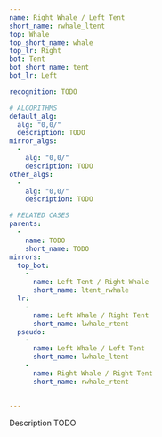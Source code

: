 ```yaml
---
name: Right Whale / Left Tent
short_name: rwhale_ltent
top: Whale
top_short_name: whale
top_lr: Right
bot: Tent
bot_short_name: tent
bot_lr: Left

recognition: TODO

# ALGORITHMS
default_alg:
  alg: "0,0/"
  description: TODO
mirror_algs:
  -
    alg: "0,0/"
    description: TODO
other_algs:
  -
    alg: "0,0/"
    description: TODO

# RELATED CASES
parents:
  -
    name: TODO
    short_name: TODO
mirrors:
  top_bot:
    -
      name: Left Tent / Right Whale
      short_name: ltent_rwhale
  lr:
    -
      name: Left Whale / Right Tent
      short_name: lwhale_rtent
  pseudo:
    -
      name: Left Whale / Left Tent
      short_name: lwhale_ltent
    -
      name: Right Whale / Right Tent
      short_name: rwhale_rtent


---
```


Description TODO

